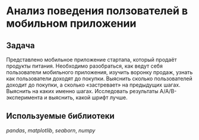 # Анализ поведения ползователей в мобильном приложении

## Задача

Представлено мобильное приложение стартапа, который продаёт продукты питания. Необходимо разобраться, как ведут себя пользователи мобильного приложения, изучить воронку продаж, узнать как пользователи доходят до покупки. Выяснить сколько пользователей доходит до покупки, а сколько «застревает» на предыдущих шагах. Выяснить на каких именно шагах. Исследовать результаты A/A/B-эксперимента и выяснить, какой шрифт лучше.

## Используемые библиотеки
*pandas*, *matplotlib*, *seaborn*, *numpy*
